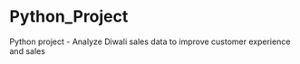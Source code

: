 # Python_Project
Python project - Analyze Diwali sales data to improve customer experience and sales
